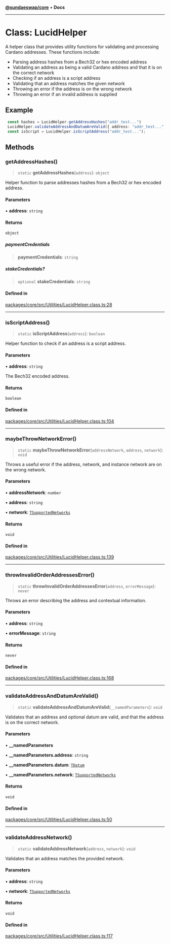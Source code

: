 [**@sundaeswap/core**](../../README.md) • **Docs**

***

# Class: LucidHelper

A helper class that provides utility functions for validating and processing
Cardano addresses. These functions include:
- Parsing address hashes from a Bech32 or hex encoded address
- Validating an address as being a valid Cardano address and that it is on the correct network
- Checking if an address is a script address
- Validating that an address matches the given network
- Throwing an error if the address is on the wrong network
- Throwing an error if an invalid address is supplied

## Example

```typescript
 const hashes = LucidHelper.getAddressHashes("addr_test...")
 LucidHelper.validateAddressAndDatumAreValid({ address: "addr_test...", network: "mainnet" });
 const isScript = LucidHelper.isScriptAddress("addr_test...");
```

## Methods

### getAddressHashes()

> `static` **getAddressHashes**(`address`): `object`

Helper function to parse addresses hashes from a Bech32 or hex encoded address.

#### Parameters

• **address**: `string`

#### Returns

`object`

##### paymentCredentials

> **paymentCredentials**: `string`

##### stakeCredentials?

> `optional` **stakeCredentials**: `string`

#### Defined in

[packages/core/src/Utilities/LucidHelper.class.ts:28](https://github.com/SundaeSwap-finance/sundae-sdk/blob/main/packages/core/src/Utilities/LucidHelper.class.ts#L28)

***

### isScriptAddress()

> `static` **isScriptAddress**(`address`): `boolean`

Helper function to check if an address is a script address.

#### Parameters

• **address**: `string`

The Bech32 encoded address.

#### Returns

`boolean`

#### Defined in

[packages/core/src/Utilities/LucidHelper.class.ts:104](https://github.com/SundaeSwap-finance/sundae-sdk/blob/main/packages/core/src/Utilities/LucidHelper.class.ts#L104)

***

### maybeThrowNetworkError()

> `static` **maybeThrowNetworkError**(`addressNetwork`, `address`, `network`): `void`

Throws a useful error if the address, network, and instance network are on the wrong network.

#### Parameters

• **addressNetwork**: `number`

• **address**: `string`

• **network**: [`TSupportedNetworks`](../../Core/type-aliases/TSupportedNetworks.md)

#### Returns

`void`

#### Defined in

[packages/core/src/Utilities/LucidHelper.class.ts:139](https://github.com/SundaeSwap-finance/sundae-sdk/blob/main/packages/core/src/Utilities/LucidHelper.class.ts#L139)

***

### throwInvalidOrderAddressesError()

> `static` **throwInvalidOrderAddressesError**(`address`, `errorMessage`): `never`

Throws an error describing the address and contextual information.

#### Parameters

• **address**: `string`

• **errorMessage**: `string`

#### Returns

`never`

#### Defined in

[packages/core/src/Utilities/LucidHelper.class.ts:168](https://github.com/SundaeSwap-finance/sundae-sdk/blob/main/packages/core/src/Utilities/LucidHelper.class.ts#L168)

***

### validateAddressAndDatumAreValid()

> `static` **validateAddressAndDatumAreValid**(`__namedParameters`): `void`

Validates that an address and optional datum are valid,
and that the address is on the correct network.

#### Parameters

• **\_\_namedParameters**

• **\_\_namedParameters.address**: `string`

• **\_\_namedParameters.datum**: [`TDatum`](../../Core/type-aliases/TDatum.md)

• **\_\_namedParameters.network**: [`TSupportedNetworks`](../../Core/type-aliases/TSupportedNetworks.md)

#### Returns

`void`

#### Defined in

[packages/core/src/Utilities/LucidHelper.class.ts:50](https://github.com/SundaeSwap-finance/sundae-sdk/blob/main/packages/core/src/Utilities/LucidHelper.class.ts#L50)

***

### validateAddressNetwork()

> `static` **validateAddressNetwork**(`address`, `network`): `void`

Validates that an address matches the provided network.

#### Parameters

• **address**: `string`

• **network**: [`TSupportedNetworks`](../../Core/type-aliases/TSupportedNetworks.md)

#### Returns

`void`

#### Defined in

[packages/core/src/Utilities/LucidHelper.class.ts:117](https://github.com/SundaeSwap-finance/sundae-sdk/blob/main/packages/core/src/Utilities/LucidHelper.class.ts#L117)
